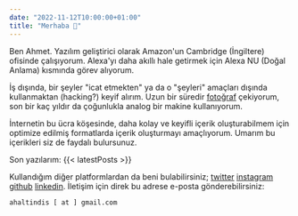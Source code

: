 ```yaml
---
date: "2022-11-12T10:00:00+01:00"
title: "Merhaba 👋"
---
```


Ben Ahmet. Yazılım geliştirici olarak Amazon'un Cambridge (İngiltere) ofisinde çalışıyorum. Alexa'yı daha akıllı hale getirmek için Alexa NU (Doğal Anlama) kısmında görev alıyorum.

İş dışında, bir şeyler "icat etmekten" ya da o "şeyleri" amaçları dışında kullanmaktan (hacking?) keyif alırım. Uzun bir süredir [fotoğraf](/fotograflar/) çekiyorum, son bir kaç yıldır da çoğunlukla analog bir makine kullanıyorum.

İnternetin bu ücra köşesinde, daha kolay ve keyifli içerik oluşturabilmem için optimize edilmiş formatlarda içerik oluşturmayı amaçlıyorum. Umarım bu içerikleri siz de faydalı bulursunuz.

Son yazılarım:
{{< latestPosts >}}

Kullandığım diğer platformlardan da beni bulabilirsiniz; [twitter](https://www.twitter.com/ahaltindis) [instagram](https://www.instagram.com/ahaltindis) [github](https://github.com/ahaltindis) [linkedin](https://www.linkedin.com/in/ahmetaltindis/). İletişim için direk bu adrese e-posta gönderebilirsiniz:

```ahaltindis [ at ] gmail.com```
